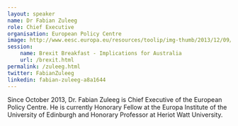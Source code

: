 ```yaml
---
layout: speaker
name: Dr Fabian Zuleeg
role: Chief Executive
organisation: European Policy Centre
image: http://www.eesc.europa.eu/resources/toolip/img-thumb/2013/12/09/fabian-zuleeg-epc-extra_large.jpg
session:
    name: Brexit Breakfast - Implications for Australia
    url: /brexit.html
permalink: /zuleeg.html
twitter: FabianZuleeg
linkedin: fabian-zuleeg-a8a1644
---
```

Since October 2013, Dr. Fabian Zuleeg is Chief Executive of the European Policy Centre. He is currently Honorary Fellow at the Europa Institute of the University of Edinburgh and Honorary Professor at Heriot Watt University.
